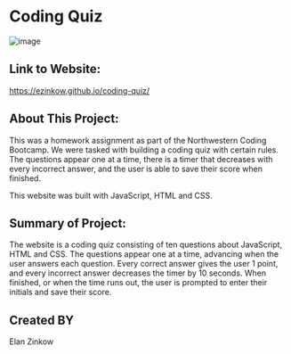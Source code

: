 # Coding Quiz

![image](https://user-images.githubusercontent.com/71417500/97095183-eebc9400-1621-11eb-98b6-5e0e35de7f21.png)

## Link to Website:

https://ezinkow.github.io/coding-quiz/

## About This Project:

This was a homework assignment as part of the Northwestern Coding Bootcamp. We were tasked with building a coding quiz with certain rules. The questions appear one at a time, there is a timer that decreases with every incorrect answer, and the user is able to save their score when finished.

This website was built with JavaScript, HTML and CSS.

## Summary of Project:

The website is a coding quiz consisting of ten questions about JavaScript, HTML and CSS. The questions appear one at a time, advancing when the user answers each question. Every correct answer gives the user 1 point, and every incorrect answer decreases the timer by 10 seconds. When finished, or when the time runs out, the user is prompted to enter their initials and save their score.

## Created BY

Elan Zinkow
